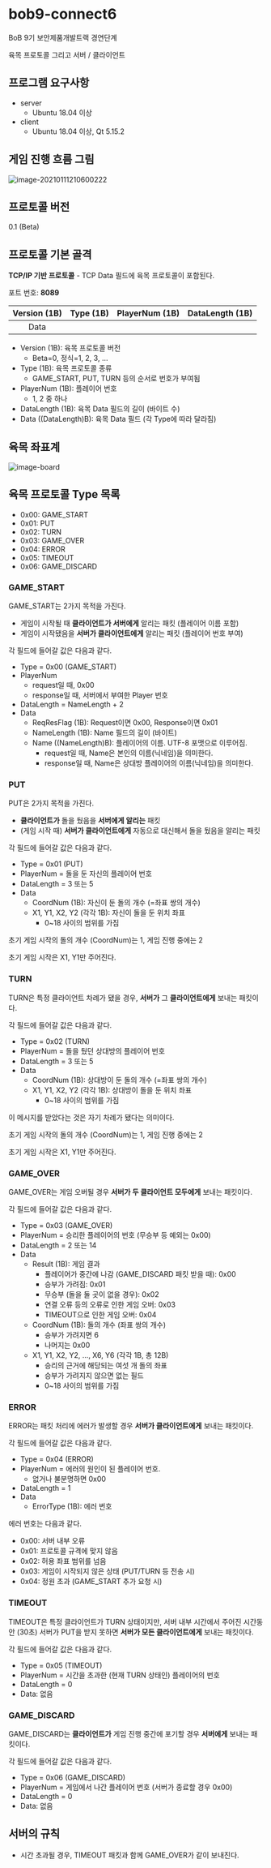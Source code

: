 # bob9-connect6

BoB 9기 보안제품개발트랙 경연단계

육목 프로토콜 그리고 서버 / 클라이언트

## 프로그램 요구사항

+ server
  + Ubuntu 18.04 이상
+ client
  + Ubuntu 18.04 이상, Qt 5.15.2

## 게임 진행 흐름 그림

![image-20210111210600222](images/image-20210111210600222.png)

## 프로토콜 버전

0.1 (Beta)

## 프로토콜 기본 골격

**TCP/IP 기반 프로토콜** - TCP Data 필드에 육목 프로토콜이 포함된다.

포트 번호: **8089**

| Version (1B) | Type (1B) | PlayerNum (1B) | DataLength (1B) |
| :----------: | :-------: | :------------: | :-------------: |
|     Data     |           |                |                 |

+ Version (1B): 육목 프로토콜 버전
  + Beta=0, 정식=1, 2, 3, ...
+ Type (1B): 육목 프로토콜 종류
  + GAME_START, PUT, TURN 등의 순서로 번호가 부여됨
+ PlayerNum (1B): 플레이어 번호
  + 1, 2 중 하나
+ DataLength (1B): 육목 Data 필드의 길이 (바이트 수)
+ Data ((DataLength)B): 육목 Data 필드 (각 Type에 따라 달라짐)

## 육목 좌표계

![image-board](images/image-board.png)

## 육목 프로토콜 Type 목록

+ 0x00: GAME_START
+ 0x01: PUT
+ 0x02: TURN
+ 0x03: GAME_OVER
+ 0x04: ERROR
+ 0x05: TIMEOUT
+ 0x06: GAME_DISCARD

### GAME_START

GAME_START는 2가지 목적을 가진다.

+ 게임이 시작될 때 **클라이언트가 서버에게** 알리는 패킷 (플레이어 이름 포함)
+ 게임이 시작됐음을 **서버가 클라이언트에게** 알리는 패킷 (플레이어 번호 부여)

각 필드에 들어갈 값은 다음과 같다.

+ Type = 0x00 (GAME_START)
+ PlayerNum
  + request일 때, 0x00
  + response일 때, 서버에서 부여한 Player 번호
+ DataLength = NameLength + 2
+ Data
  + ReqResFlag (1B): Request이면 0x00, Response이면 0x01
  + NameLength (1B): Name 필드의 길이 (바이트)
  + Name ((NameLength)B): 플레이어의 이름. UTF-8 포맷으로 이루어짐.
    + request일 때, Name은 본인의 이름(닉네임)을 의미한다.
    + response일 때, Name은 상대방 플레이어의 이름(닉네임)을 의미한다.

### PUT

PUT은 2가지 목적을 가진다.

+ **클라이언트가** 돌을 뒀음을 **서버에게 알리는** 패킷
+ (게임 시작 때) **서버가 클라이언트에게** 자동으로 대신해서 돌을 뒀음을 알리는 패킷

각 필드에 들어갈 값은 다음과 같다.

+ Type = 0x01 (PUT)
+ PlayerNum = 돌을 둔 자신의 플레이어 번호
+ DataLength = 3 또는 5
+ Data
  + CoordNum (1B): 자신이 둔 돌의 개수 (=좌표 쌍의 개수)
  + X1, Y1, X2, Y2 (각각 1B): 자신이 돌을 둔 위치 좌표
    + 0\~18 사이의 범위를 가짐

초기 게임 시작의 돌의 개수 (CoordNum)는 1, 게임 진행 중에는 2

초기 게임 시작은 X1, Y1만 주어진다.

### TURN

TURN은 특정 클라이언트 차례가 됐을 경우, **서버가** 그 **클라이언트에게** 보내는 패킷이다.

각 필드에 들어갈 값은 다음과 같다.

+ Type = 0x02 (TURN)
+ PlayerNum = 돌을 뒀던 상대방의 플레이어 번호
+ DataLength = 3 또는 5
+ Data
  + CoordNum (1B): 상대방이 둔 돌의 개수 (=좌표 쌍의 개수)
  + X1, Y1, X2, Y2 (각각 1B): 상대방이 돌을 둔 위치 좌표
    + 0\~18 사이의 범위를 가짐

이 메시지를 받았다는 것은 자기 차례가 됐다는 의미이다.

초기 게임 시작의 돌의 개수 (CoordNum)는 1, 게임 진행 중에는 2

초기 게임 시작은 X1, Y1만 주어진다.

### GAME_OVER

GAME_OVER는 게임 오버될 경우 **서버가 두 클라이언트 모두에게** 보내는 패킷이다.

각 필드에 들어갈 값은 다음과 같다.

+ Type = 0x03 (GAME_OVER)
+ PlayerNum = 승리한 플레이어의 번호 (무승부 등 예외는 0x00)
+ DataLength = 2 또는 14
+ Data
  + Result (1B): 게임 결과
    + 플레이어가 중간에 나감 (GAME_DISCARD 패킷 받을 때): 0x00
    + 승부가 가려짐: 0x01
    + 무승부 (돌을 둘 곳이 없을 경우): 0x02
    + 연결 오류 등의 오류로 인한 게임 오버: 0x03
    + TIMEOUT으로 인한 게임 오버: 0x04
  + CoordNum (1B): 돌의 개수 (좌표 쌍의 개수)
    + 승부가 가려지면 6
    + 나머지는 0x00
  + X1, Y1, X2, Y2, ..., X6, Y6 (각각 1B, 총 12B)
    + 승리의 근거에 해당되는 여섯 개 돌의 좌표
    + 승부가 가려지지 않으면 없는 필드
    + 0\~18 사이의 범위를 가짐

### ERROR

ERROR는 패킷 처리에 에러가 발생할 경우 **서버가 클라이언트에게** 보내는 패킷이다.

각 필드에 들어갈 값은 다음과 같다.

+ Type = 0x04 (ERROR)
+ PlayerNum = 에러의 원인이 된 플레이어 번호.
  + 없거나 불분명하면 0x00
+ DataLength = 1
+ Data
  + ErrorType (1B): 에러 번호

에러 번호는 다음과 같다.

+ 0x00: 서버 내부 오류
+ 0x01: 프로토콜 규격에 맞지 않음
+ 0x02: 허용 좌표 범위를 넘음
+ 0x03: 게임이 시작되지 않은 상태 (PUT/TURN 등 전송 시)
+ 0x04: 정원 초과 (GAME_START 추가 요청 시)

### TIMEOUT

TIMEOUT은 특정 클라이언트가 TURN 상태이지만, 서버 내부 시간에서 주어진 시간동안 (30초) 서버가 PUT을 받지 못하면 **서버가 모든 클라이언트에게** 보내는 패킷이다.

각 필드에 들어갈 값은 다음과 같다.

+ Type = 0x05 (TIMEOUT)
+ PlayerNum = 시간을 초과한 (현재 TURN 상태인) 플레이어의 번호
+ DataLength = 0
+ Data: 없음

### GAME_DISCARD

GAME_DISCARD는 **클라이언트가** 게임 진행 중간에 포기할 경우 **서버에게** 보내는 패킷이다.

각 필드에 들어갈 값은 다음과 같다.

+ Type = 0x06 (GAME_DISCARD)
+ PlayerNum = 게임에서 나간 플레이어 번호 (서버가 종료할 경우 0x00)
+ DataLength = 0
+ Data: 없음

## 서버의 규칙

+ 시간 초과될 경우, TIMEOUT 패킷과 함께 GAME_OVER가 같이 보내진다.

